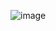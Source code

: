 ![image](https://user-images.githubusercontent.com/81354309/176359780-4d8c6bf7-f926-4805-bb3c-d9a1865eef16.png)

